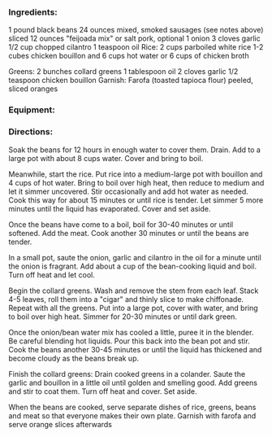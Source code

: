 
### Ingredients:
1 pound black beans
24 ounces mixed, smoked sausages (see notes above) sliced
12 ounces "feijoada mix" or salt pork, optional
1 onion
3 cloves garlic
1/2 cup chopped cilantro
1 teaspoon oil
Rice:
2 cups parboiled white rice
1-2 cubes chicken bouillon and 6 cups hot water
or 6 cups of chicken broth

Greens:
2 bunches collard greens
1 tablespoon oil
2 cloves garlic
1/2 teaspoon chicken bouillon
Garnish:
Farofa (toasted tapioca flour)
peeled, sliced oranges

### Equipment:

### Directions:
Soak the beans for 12 hours in enough water to cover them. Drain. Add to a large pot with about 8 cups water. Cover and bring to boil.

Meanwhile, start the rice. Put rice into a medium-large pot with bouillon and 4 cups of hot water. Bring to boil over high heat, then reduce to medium and let it simmer uncovered. Stir occasionally and add hot water as needed. Cook this way for about 15 minutes or until rice is tender. Let simmer 5 more minutes until the liquid has evaporated. Cover and set aside.

Once the beans have come to a boil, boil for 30-40 minutes or until softened. Add the meat. Cook another 30 minutes or until the beans are tender.

In a small pot, saute the onion, garlic and cilantro in the oil for a minute until the onion is fragrant. Add about a cup of the bean-cooking liquid and boil. Turn off heat and let cool.

Begin the collard greens. Wash and remove the stem from each leaf. Stack 4-5 leaves, roll them into a "cigar" and thinly slice to make chiffonade. Repeat with all the greens. Put into a large pot, cover with water, and bring to boil over high heat. Simmer for 20-30 minutes or until dark green.

Once the onion/bean water mix has cooled a little, puree it in the blender. Be careful blending hot liquids. Pour this back into the bean pot and stir. Cook the beans another 30-45 minutes or until the liquid has thickened and become cloudy as the beans break up.

Finish the collard greens: Drain cooked greens in a colander. Saute the garlic and bouillon in a little oil until golden and smelling good. Add greens and stir to coat them. Turn off heat and cover. Set aside.

When the beans are cooked, serve separate dishes of rice, greens, beans and meat so that everyone makes their own plate. Garnish with farofa and serve orange slices afterwards
